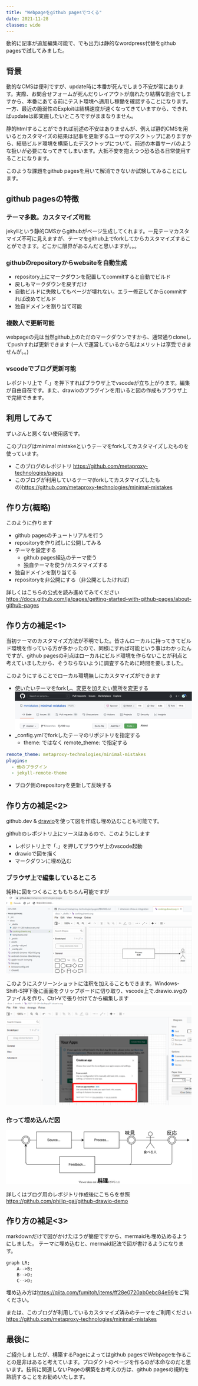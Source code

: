 ```yaml
---
title: "Webpageをgithub pagesでつくる"
date: 2021-11-28
classes: wide
---
```


動的に記事が追加編集可能で、でも出力は静的なwordpress代替をgithub pagesで試してみました。

## 背景

動的なCMSは便利ですが、update時に本番が死んでしまう不安が常にあります。実際、お問合せフォームが死んだりレイアウトが崩れたり結構な割合でしますから、本番にあてる前にテスト環境へ適用し稼働を確認することになります。一方、最近の脆弱性のExploitは結構速度が速くなってきていますから、できればupdateは即実施したいところですがままなりません。

静的htmlすることができれば前述の不安はありませんが、例えば静的CMSを用いるとカスタマイズの結果は記事を更新するユーザのデスクトップにありますから、結局ビルド環境を構築したデスクトップについて、前述の本番サーバのような扱いが必要になってきてしまいます。大抵不安を抱えつつ恐る恐る日常使用することになります。

このような課題をgithub pagesを用いて解消できないか試験してみることにします。

## github pagesの特徴

### テーマ多数。カスタマイズ可能
jekyllという静的CMSからgithubがページ生成してくれます。一見テーマカスタマイズ不可に見えますが、テーマをgithub上でforkしてからカスタマイズすることができます。どこかに限界があるんだと思いますが。。。

### githubのrepositoryからwebsiteを自動生成
- repository上にマークダウンを配置してcommitすると自動でビルド
- 戻しもマークダウンを戻すだけ
- 自動ビルドに失敗してもページが壊れない。エラー修正してからcommitすれば改めてビルド
- 独自ドメインを割り当て可能

### 複数人で更新可能
webpageの元は当然github上のただのマークダウンですから、通常通りcloneしてpushすれば更新できます
 (一人で運営しているから私はメリットは享受できませんが。。)

### vscodeでブログ更新可能
レポジトリ上で「.」を押下すればブラウザ上でvscodeが立ち上がります。編集が自由自在です。また、drawioのプラグインを用いると図の作成もブラウザ上で完結できます。

## 利用してみて
ずいぶんと悪くない使用感です。

このブログはminimal mistakeというテーマをforkしてカスタマイズしたものを使っています。

- このブログのレポジトリ <https://github.com/metaproxy-technologies/pages>
- このブログが利用しているテーマ(forkしてカスタマイズしたもの)<https://github.com/metaproxy-technologies/minimal-mistakes>


## 作り方(概略)

このように作ります
- github pagesのチュートリアルを行う
- repositoryを作り試しに公開してみる
- テーマを設定する
    - github pages組込のテーマ使う
    - 独自テーマを使う/カスタマイズする
- 独自ドメインを割り当てる
- repositoryを非公開にする（非公開としたければ）

詳しくはこちらの公式を読み進めてみてください
<https://docs.github.com/ja/pages/getting-started-with-github-pages/about-github-pages>

## 作り方の補足<1>

当初テーマのカスタマイズ方法が不明でした。皆さんローカルに持ってきてビルド環境を作っている方が多かったので、同様にすれば可能という事はわかったんですが、github pagesの利点はローカルにビルド環境を作らないことが利点と考えていましたから、そうならないように調査するために時間を要しました。

このようにすることでローカル環境無しにカスタマイズができます
- 使いたいテーマをforkし、変更を加えたい箇所を変更する
![fork!](../assets/2021-11-28-fork.jpeg)
- _config.ymlでforkしたテーマのリポジトリを指定する
    - theme: ではなく remote_theme: で指定する

```yaml
remote_theme: metaproxy-technologies/minimal-mistakes
plugins:
  - 他のプラグイン
  - jekyll-remote-theme
```

- ブログ側のrepositoryを更新して反映する

## 作り方の補足<2>

github.dev & [drawio](https://github.com/philip-gai/github-drawio-demo)を使って図を作成し埋め込むことも可能です。

githubのレポジトリ上にソースはあるので、このようにします
- レポジトリ上で「.」を押してブラウザ上のvscode起動
- drawioで図を描く
- マークダウンに埋め込む

### ブラウザ上で編集しているところ
純粋に図をつくることももちろん可能ですが
![fork](../assets/2021-11-28-drawsample.png)

このようにスクリーンショットに注釈を加えることもできます。Windows-Shift-S押下後に画面をクリップボードに切り取り、vscode上で.drawio.svgのファイルを作り、Ctrl-Vで張り付けてから編集します
![Label](../assets/2021-11-28-pastepng.drawio.svg)


### 作って埋め込んだ図
![Label](../assets/2021-11-28-cooking.drawio.svg)

詳しくはブログ用のレポジトリ作成後にこちらを参照
<https://github.com/philip-gai/github-drawio-demo>

## 作り方の補足<3>

markdownだけで図がかけたほうが簡便ですから、mermaidも埋め込めるようにしました。
テーマに埋め込むと、mermaid記法で図が書けるようになります。 

```mermaid
graph LR;
    A-->B;
    B-->D;
    C-->D;
```

埋め込み方は<https://qiita.com/fumitoh/items/ff28e0720ab0ebc84e96>をご覧ください。

または、このブログが利用しているカスタマイズ済みのテーマをご利用ください<https://github.com/metaproxy-technologies/minimal-mistakes>

## 最後に
ご紹介しましたが、構築するPageによってはgithub pagesでWebpageを作ることの是非はあると考えています。プロダクトのページを作るのが本命なのだと思います。技術に関連しないPageの構築をお考えの方は、github pagesの規約を熟読することをお勧めいたします。

